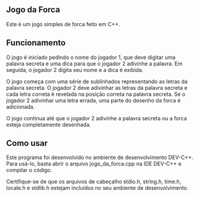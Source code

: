 ## Jogo da Forca

Este é um jogo simples de forca feito em C++.

## Funcionamento

O jogo é iniciado pedindo o nome do jogador 1, que deve digitar uma palavra secreta e uma dica para que o jogador 2 adivinhe a palavra. 
Em seguida, o jogador 2 digita seu nome e a dica é exibida.

O jogo começa com uma série de sublinhados representando as letras da palavra secreta. 
O jogador 2 deve adivinhar as letras da palavra secreta e cada letra correta é revelada na posição correta na palavra secreta. 
Se o jogador 2 adivinhar uma letra errada, uma parte do desenho da forca é adicionada.

O jogo continua até que o jogador 2 adivinhe a palavra secreta ou a forca esteja completamente desenhada.

## Como usar
Este programa foi desenvolvido no ambiente de desenvolvimento DEV-C++. 
Para usá-lo, basta abrir o arquivo jogo_da_forca.cpp na IDE DEV-C++ e compilar o código. 

Certifique-se de que os arquivos de cabeçalho stdio.h, string.h, time.h, locale.h e stdlib.h estejam incluídos no seu ambiente de desenvolvimento.
